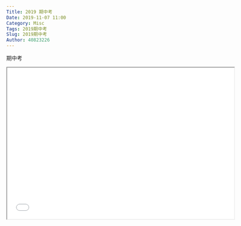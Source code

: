 ```yaml
---
Title: 2019 期中考
Date: 2019-11-07 11:00
Category: Misc
Tags: 2019期中考
Slug: 2019期中考
Author: 40823226
---
```


期中考

<!-- PELICAN_END_SUMMARY -->

<p><iframe width="600" height="400" src="//www.youtube.com/embed/9HnjlVn2iO8" allowfullscreen="allowfullscreen"></iframe></p>